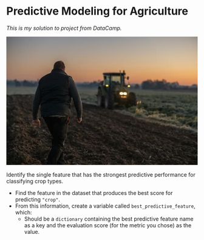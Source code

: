 # Predictive Modeling for Agriculture
*This is my solution to project from DataCamp.* 

![Field image](farmer_in_a_field.jpg)

Identify the single feature that has the strongest predictive performance for classifying crop types.

* Find the feature in the dataset that produces the best score for predicting `"crop"`.
* From this information, create a variable called `best_predictive_feature`, which:
  - Should be a `dictionary` containing the best predictive feature name as a key and the evaluation score (for the metric you chose) as the value.
 
